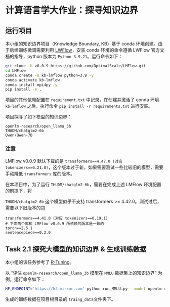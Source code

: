 # 计算语言学大作业：探寻知识边界

## 运行项目

本小组的知识边界项目（Knowledge Boundary, KB）基于 conda 环境创建。由于后续训练微调需要利用 [LWFlow](https://github.com/OptimalScale/LMFlow)，安装 conda 环境的命令遵循 LWFlow 官方文档的指导，python 版本为 `Python 3.9.21`。运行命令如下：
```sh
git clone -b v0.0.9 https://github.com/OptimalScale/LMFlow.git
cd LMFlow
conda create -n kb-lmflow python=3.9 -y
conda activate kb-lmflow
conda install mpi4py -y
pip install -e .
```
项目的其他依赖配置在 `requirement.txt` 中记录，在创建并激活了 conda 环境 `kb-lmflow` 之后，执行命令 `pip install -r requirements.txt` 进行安装。

项目探寻了如下模型的知识边界：
```
openlm-research/open_llama_3b
THUDM/chatglm2-6b
Qwen/Qwen-7B
```

### 注意

LMFlow v0.0.9 默认下载的是 `transformers==4.47.0 (对应 tokenizers==0.21.0)`，这个版本过于新，如果需要测试一些比较旧的模型，需要手动降低 `transformers` 库的版本。

在本项目中，为了运行 `THUDM/chatglm2-6b`，需要在完成上述 LMFlow 环境配置的前提下，将

`THUDM/chatglm2-6b` 这个模型似乎不支持 transformers >= 4.42.0。测试过后，需要以下旧版本的包

```
transformers==4.41.0 (对应 tokenizers==0.19.1)
# 下面两个库和 LMFlow v0.0.9 所依赖的版本是一致的
torch==2.5.1
sentencepiece==0.2.0
```



## Task 2.1 探究大模型的知识边界 & 生成训练数据

本小组的该任务参考了 [R-Tuning](https://github.com/shizhediao/R-Tuning)。

以 “评估 `openlm-research/open_llama_3b` 模型在 `MMLU` 数据集上的知识边界” 为例，运行命令如下：
```sh
HF_ENDPOINT='https://hf-mirror.com' python run_MMLU.py --model openlm-research/open_llama_3b
```

生成的训练数据在项目根目录的 `traing_data`文件夹下。

### 